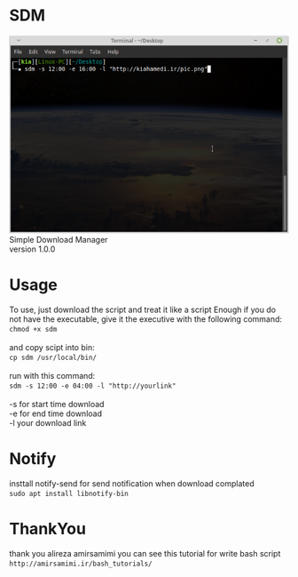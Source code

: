 # SDM
![Alt text](https://raw.githubusercontent.com/kiahamedi/SDM/master/screenshot.png "Optional title")</br>
Simple Download Manager</br>
version 1.0.0


# Usage
To use, just download the script and treat it like a script Enough if you do not have the executable, give it the executive with the following command:</br>
`chmod +x sdm`</br>
</br>
and copy scipt into bin:</br>
`cp sdm /usr/local/bin/`</br>
</br>
run with this command:</br>
`sdm -s 12:00 -e 04:00 -l "http://yourlink"`</br>
</br>
-s for start time download</br>
-e for end time download</br>
-l your download link</br>


# Notify
insttall notify-send for send notification when download complated</br>
`sudo apt install libnotify-bin`


# ThankYou
thank you alireza amirsamimi 
you can see this tutorial for write bash script</br>
`http://amirsamimi.ir/bash_tutorials/`


